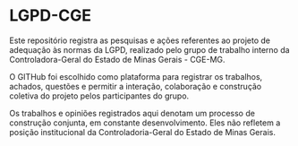 # LGPD-CGE

Este repositório registra as pesquisas e ações referentes ao projeto de adequação às normas da LGPD, realizado pelo grupo de trabalho interno da Controladora-Geral do Estado de Minas Gerais - CGE-MG.

O GITHub foi escolhido como plataforma para registrar os trabalhos, achados, questões e permitir a interação, colaboração e construção coletiva do projeto pelos participantes do grupo.

Os trabalhos e opiniões registrados aqui denotam um processo de construção conjunta, em constante desenvolvimento. Eles não refletem a posição institucional da Controladoria-Geral do Estado de Minas Gerais.
